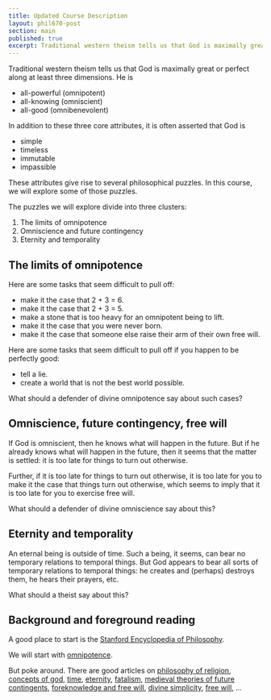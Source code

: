 ```yaml
---
title: Updated Course Description
layout: phil670-post
section: main
published: true
excerpt: Traditional western theism tells us that God is maximally great or perfect along at least three dimensions.
---
```


Traditional western theism tells us that God is maximally great or perfect along at least three dimensions. He is

+   all-powerful (omnipotent)
+   all-knowing (omniscient)
+   all-good (omnibenevolent)

In addition to these three core attributes, it is often asserted that God is

+	simple
+	timeless
+	immutable
+	impassible

These attributes give rise to several philosophical puzzles. In this course, we will explore some of those puzzles.

The puzzles we will explore divide into three clusters: 

1.  The limits of omnipotence
2.  Omniscience and future contingency
3.  Eternity and temporality

## The limits of omnipotence

Here are some tasks that seem difficult to pull off: 

+   make it the case that 2 + 3 = 6.
+   make it the case that 2 + 3 = 5.
+   make a stone that is too heavy for an omnipotent being to lift.
+   make it the case that you were never born.
+   make it the case that someone else raise their arm of their own free will.

Here are some tasks that seem difficult to pull off if you happen to be perfectly good:

+   tell a lie.
+   create a world that is not the best world possible.

What should a defender of divine omnipotence say about such cases?

## Omniscience, future contingency, free will

If God is omniscient, then he knows what will happen in the future. But if he already knows what will happen in the future, then it seems that the matter is settled: it is too late for things to turn out otherwise.

Further, if it is too late for things to turn out otherwise, it is too late for you to make it the case that things turn out otherwise, which seems to imply that it is too late for you to exercise free will.

What should a defender of divine omniscience say about this?

## Eternity and temporality

An eternal being is outside of time. Such a being, it seems, can bear no temporary relations to temporal things. But God appears to bear all sorts of temporary relations to temporal things: he creates and (perhaps) destroys them, he hears their prayers, etc.

What should a theist say about this? 

## Background and foreground reading

A good place to start is the [Stanford Encyclopedia of Philosophy](http://plato.stanford.edu).

We will start with [omnipotence](http://plato.stanford.edu/entries/omnipotence/). 

But poke around. There are good articles on [philosophy of religion](http://plato.stanford.edu/entries/philosophy-religion), [concepts of god](http://plato.stanford.edu/entries/concepts-god), [time](http://plato.stanford.edu/entries/time), [eternity](http://plato.stanford.edu/entries/eternity), [fatalism](http://plato.stanford.edu/entries/fatalism), [medieval theories of future contingents](http://plato.stanford.edu/entries/med-futcont/), [foreknowledge and free will](http://plato.stanford.edu/entries/free-will-foreknowledge), [divine simplicity](http://plato.stanford.edu/entries/divine-simplicity), [free will](http://plato.stanford.edu/entries/freewill), ...
